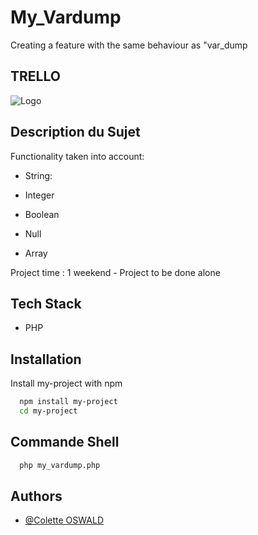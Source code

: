 
# My_Vardump

Creating a feature with the same behaviour as "var_dump


## TRELLO
![Logo](https://zupimages.net/up/23/01/zjku.png)


## Description du Sujet

Functionality taken into account: 

-  String:

-  Integer

-  Boolean

-  Null

-  Array


Project time : 1 weekend - Project to be done alone




## Tech Stack

- PHP


## Installation

Install my-project with npm

```bash
  npm install my-project
  cd my-project
```

## Commande Shell
```bash
  php my_vardump.php

```
    
## Authors

- [@Colette OSWALD](https://www.github.com/leily67)



